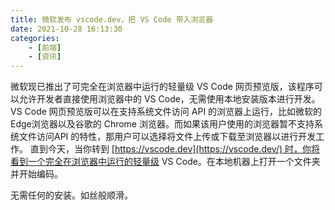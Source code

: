 ```yaml
---
title: 微软发布 vscode.dev，把 VS Code 带入浏览器
date: 2021-10-28 16:13:30
categories: 
    - [前端]
    - [资讯]
---
```


微软现已推出了可完全在浏览器中运行的轻量级 VS Code 网页预览版，该程序可以允许开发者直接使用浏览器中的 VS Code，无需使用本地安装版本进行开发。VS Code 网页预览版可以在支持系统文件访问 API 的浏览器上运行，比如微软的Edge浏览器以及谷歌的 Chrome 浏览器。而如果该用户使用的浏览器暂不支持系统文件访问API 的特性，那用户可以选择将文件上传或下载至浏览器以进行开发工作。
直到今天，当你转到 [https://vscode.dev](https://vscode.dev/) 时，你将看到一个完全在浏览器中运行的轻量级 VS Code。在本地机器上打开一个文件夹并开始编码。

无需任何的安装。如丝般顺滑。
